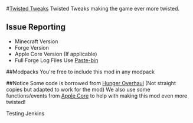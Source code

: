 #[Twisted Tweaks](https://github.com/TSSN/Twisted-Tweaks)
Twisted Tweaks making the game ever more twisted.

## Issue Reporting
* Minecraft Version
* Forge Version
* Apple Core Version (If applicable)
* Full Forge Log Files Use [Paste-bin](http://pastebin.com/)

##Modpacks
You're free to include this mod in any modpack

##Notice
Some code is borrowed from [Hunger Overhaul](https://github.com/progwml6/HungerOverhaul) (Not straight copies but adapted to work for the mod)
We also use some functions/events from [Apple Core](https://github.com/squeek502/AppleCore/) to help with making this mod even more twisted!

Testing Jenkins
